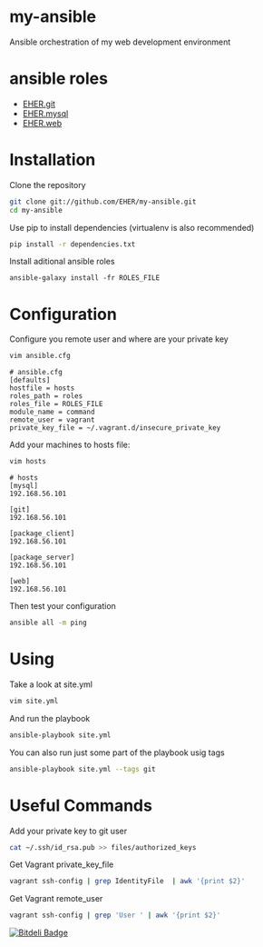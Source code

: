 # my-ansible
Ansible orchestration of my web development environment

# ansible roles
- [EHER.git](https://github.com/EHER/ansible-git)
- [EHER.mysql](https://github.com/EHER/ansible-mysql)
- [EHER.web](https://github.com/EHER/ansible-web)

# Installation
Clone the repository
```bash
git clone git://github.com/EHER/my-ansible.git
cd my-ansible
```

Use pip to install dependencies (virtualenv is also recommended)
```bash
pip install -r dependencies.txt
```

Install aditional ansible roles
```
ansible-galaxy install -fr ROLES_FILE
```

# Configuration
Configure you remote user and where are your private key
```bash
vim ansible.cfg
```

```
# ansible.cfg
[defaults]
hostfile = hosts
roles_path = roles
roles_file = ROLES_FILE
module_name = command
remote_user = vagrant
private_key_file = ~/.vagrant.d/insecure_private_key
```

Add your machines to hosts file:
```bash
vim hosts
```

```
# hosts
[mysql]
192.168.56.101

[git]
192.168.56.101

[package_client]
192.168.56.101

[package_server]
192.168.56.101

[web]
192.168.56.101
```

Then test your configuration
```bash
ansible all -m ping
```

# Using

Take a look at site.yml
```bash
vim site.yml
```

And run the playbook
```bash
ansible-playbook site.yml
```

You can also run just some part of the playbook usig tags
```bash
ansible-playbook site.yml --tags git
```

# Useful Commands

Add your private key to git user
```bash
cat ~/.ssh/id_rsa.pub >> files/authorized_keys
```

Get Vagrant private_key_file
```bash
vagrant ssh-config | grep IdentityFile  | awk '{print $2}'
```

Get Vagrant remote_user
```bash
vagrant ssh-config | grep 'User ' | awk '{print $2}'
```

[![Bitdeli Badge](https://d2weczhvl823v0.cloudfront.net/EHER/my-ansible/trend.png)](https://bitdeli.com/free "Bitdeli Badge")

